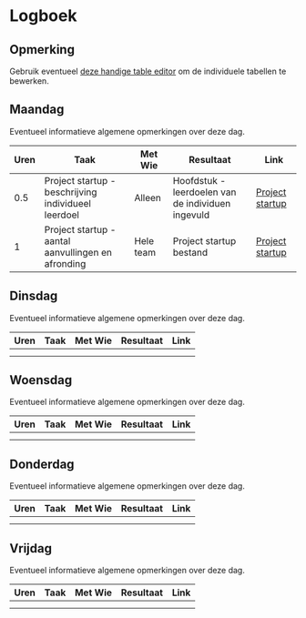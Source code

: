 # Logboek

## Opmerking
Gebruik eventueel [deze handige table editor](https://www.tablesgenerator.com/markdown_tables) om de individuele tabellen te bewerken.

## Maandag
Eventueel informatieve algemene opmerkingen over deze dag.

| Uren | Taak                                                 | Met Wie   | Resultaat                                          | Link                                                                                                                       |
|------|------------------------------------------------------|-----------|----------------------------------------------------|----------------------------------------------------------------------------------------------------------------------------|
| 0.5  | Project startup -  beschrijving individueel leerdoel | Alleen    | Hoofdstuk -  leerdoelen van de individuen ingevuld | [Project startup](https://github.com/HANICA-DWA/sep2020-project-pardellos/commit/6583953a522d5e2a85e658341851841894265f85) |
| 1    | Project startup -  aantal aanvullingen en afronding  | Hele team | Project startup bestand                            | [Project startup](https://github.com/HANICA-DWA/sep2020-project-pardellos/commit/6583953a522d5e2a85e658341851841894265f85) ||  |  |  |


## Dinsdag
Eventueel informatieve algemene opmerkingen over deze dag.

| Uren | Taak | Met Wie | Resultaat | Link |
|------|------|---------|-----------|------|
|  |  |  |  |  |
|  |  |  |  |  |

## Woensdag
Eventueel informatieve algemene opmerkingen over deze dag.

| Uren | Taak | Met Wie | Resultaat | Link |
|------|------|---------|-----------|------|
|  |  |  |  |  |
|  |  |  |  |  |

## Donderdag
Eventueel informatieve algemene opmerkingen over deze dag.

| Uren | Taak | Met Wie | Resultaat | Link |
|------|------|---------|-----------|------|
|  |  |  |  |  |
|  |  |  |  |  |


## Vrijdag
Eventueel informatieve algemene opmerkingen over deze dag.

| Uren | Taak | Met Wie | Resultaat | Link |
|------|------|---------|-----------|------|
|  |  |  |  |  |
|  |  |  |  |  |
